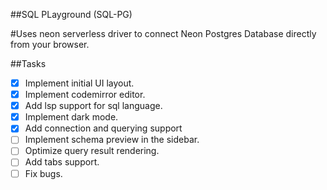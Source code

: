 ##SQL PLayground (SQL-PG)

#Uses neon serverless driver to connect Neon Postgres Database directly from your browser.

##Tasks
- [x]  Implement initial UI layout.
- [x] Implement codemirror editor.
- [x] Add lsp support for sql language.
- [x] Implement dark mode.
- [x] Add connection and querying support 
- [ ] Implement schema preview in the sidebar. 
- [ ] Optimize query result rendering.
- [ ] Add tabs support.
- [ ] Fix bugs.